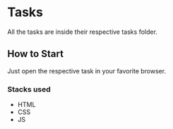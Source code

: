 
# Tasks

All the tasks are inside their respective tasks folder.
## How to Start

Just open the respective task in your favorite browser.
### Stacks used

- HTML
- CSS
- JS
